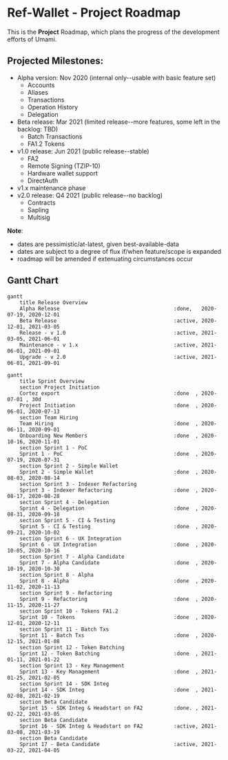 # Ref-Wallet - Project Roadmap

This is the **Project** Roadmap, which plans the progress of the development efforts of Umami.

## Projected Milestones:

 * Alpha version: Nov 2020 (internal only--usable with basic feature set)
     * Accounts
     * Aliases
     * Transactions
     * Operation History
     * Delegation
 * Beta release: Mar 2021 (limited release--more features, some left in the backlog: TBD)
     * Batch Transactions
     * FA1.2 Tokens
 * v1.0 release: Jun 2021 (public release--stable)
     * FA2
     * Remote Signing (TZIP-10)
     * Hardware wallet support
     * DirectAuth
 * v1.x maintenance phase
 * v2.0 release: Q4 2021 (public release--no backlog)
     * Contracts
     * Sapling
     * Multisig

 **Note**:

  * dates are pessimistic/at-latest, given best-available-data
  * dates are subject to a degree of flux if/when feature/scope is expanded
  * roadmap will be amended if extenuating circumstances occur

## Gantt Chart

```mermaid
gantt
    title Release Overview
    Alpha Release                                     :done,   2020-07-19, 2020-12-01
    Beta Release                                      :active, 2020-12-01, 2021-03-05
    Release - v 1.0                                   :active, 2021-03-05, 2021-06-01
    Maintenance - v 1.x                               :active, 2021-06-01, 2021-09-01
    Upgrade - v 2.0                                   :active, 2021-06-01, 2021-09-01
```

```mermaid
gantt
    title Sprint Overview
    section Project Initiation
    Cortez export                                     :done  , 2020-07-01 , 30d
    Project Initiation                                :done  , 2020-06-01, 2020-07-13
    section Team Hiring
    Team Hiring                                       :done  , 2020-06-11, 2020-09-01
    Onboarding New Members                            :done  , 2020-10-16, 2020-11-01
    section Sprint 1 - PoC
    Sprint 1 - PoC                                    :done  , 2020-07-19, 2020-07-31
    section Sprint 2 - Simple Wallet
    Sprint 2 - Simple Wallet                          :done  , 2020-08-03, 2020-08-14
    section Sprint 3 - Indexer Refactoring
    Sprint 3 - Indexer Refactoring                    :done  , 2020-08-17, 2020-08-28
    section Sprint 4 - Delegation
    Sprint 4 - Delegation                             :done  , 2020-08-31, 2020-09-18
    section Sprint 5 - CI & Testing
    Sprint 5 - CI & Testing                           :done  , 2020-09-21, 2020-10-02
    section Sprint 6 - UX Integration
    Sprint 6 - UX Integration                         :done  , 2020-10-05, 2020-10-16
    section Sprint 7 - Alpha Candidate
    Sprint 7 - Alpha Candidate                        :done  , 2020-10-19, 2020-10-30
    section Sprint 8 - Alpha
    Sprint 8 - Alpha                                  :done  , 2020-11-02, 2020-11-13
    section Sprint 9 - Refactoring
    Sprint 9 - Refactoring                            :done  , 2020-11-15, 2020-11-27
    section Sprint 10 - Tokens FA1.2
    Sprint 10 - Tokens                                :done  , 2020-12-01, 2020-12-11
    section Sprint 11 - Batch Txs
    Sprint 11 - Batch Txs                             :done  , 2020-12-15, 2021-01-08
    section Sprint 12 - Token Batching
    Sprint 12 - Token Batching                        :done  , 2021-01-11, 2021-01-22
    section Sprint 13 - Key Management
    Sprint 13 - Key Management                        :done  , 2021-01-25, 2021-02-05
    section Sprint 14 - SDK Integ
    Sprint 14 - SDK Integ                             :done  , 2021-02-08, 2021-02-19
    section Beta Candidate
    Sprint 15 - SDK Integ & Headstart on FA2          :done. , 2021-02-22, 2021-03-05
    section Beta Candidate
    Sprint 16 - SDK Integ & Headstart on FA2          :active, 2021-03-08, 2021-03-19
    section Beta Candidate
    Sprint 17 - Beta Candidate                        :active, 2021-03-22, 2021-04-05
```

